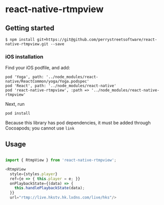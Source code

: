 
# react-native-rtmpview

## Getting started

`$ npm install git+https://git@github.com/perrystreetsoftware/react-native-rtmpview.git --save`

### iOS installation

Find your iOS podfile, and add:

    pod 'Yoga', path: '../node_modules/react-native/ReactCommon/yoga/Yoga.podspec'
    pod 'React', path: '../node_modules/react-native'
    pod 'react-native-rtmpview', :path => '../node_modules/react-native-rtmpview'

Next, run 

    pod install

Because this library has pod dependencies, it must be added through Cocoapods; you cannot use `link`

## Usage
```javascript

import { RtmpView } from 'react-native-rtmpview';

<RtmpView
  style={styles.player}
  ref={e => { this.player = e; }}
  onPlaybackState={(data) => {
    this.handlePlaybackState(data);
  }}
  url="rtmp://live.hkstv.hk.lxdns.com/live/hks"/>

```
